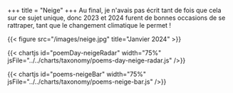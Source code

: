 +++
title = "Neige"
+++
Au final, je n'avais pas écrit tant de fois que cela sur ce sujet unique, donc 2023 et 2024 furent de bonnes occasions de se rattraper, tant que le changement climatique le permet !

{{< figure src="/images/neige.jpg" title="Janvier 2024" >}}

{{< chartjs id="poemDay-neigeRadar" width="75%" jsFile="../../charts/taxonomy/poems-day-neige-radar.js" />}}

{{< chartjs id="poems-neigeBar" width="75%" jsFile="../../charts/taxonomy/poems-neige-bar.js" />}}
